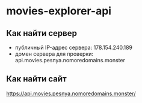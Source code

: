 # movies-explorer-api
  
## Как найти сервер

* публичный IP-адрес сервера: 178.154.240.189
* домен сервера для проверки: api.movies.pesnya.nomoredomains.monster

## Как найти сайт

<https://api.movies.pesnya.nomoredomains.monster/>
